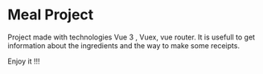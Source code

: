 # Meal Project

Project made with technologies Vue 3 , Vuex, vue router.
It is usefull to get information about the ingredients and
the way to make some receipts.

Enjoy it !!!
